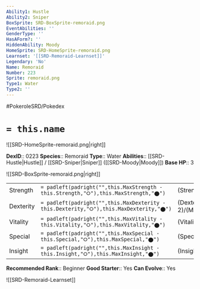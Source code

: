```yaml
---
Ability1: Hustle
Ability2: Sniper
BoxSprite: SRD-BoxSprite-remoraid.png
EventAbilities: ''
GenderType: ''
HasAForm?: ''
HiddenAbility: Moody
HomeSprite: SRD-HomeSprite-remoraid.png
Learnset: '[[SRD-Remoraid-Learnset]]'
Legendary: 'No'
Name: Remoraid
Number: 223
Sprite: remoraid.png
Type1: Water
Type2: ''
---
```


#PokeroleSRD/Pokedex

# `= this.name`

![[SRD-HomeSprite-remoraid.png|right]]

**DexID**:: 0223
**Species**:: Remoraid
**Type**:: Water
**Abilities**:: [[SRD-Hustle|Hustle]] / [[SRD-Sniper|Sniper]] ([[SRD-Moody|Moody]])
**Base HP**:: 3

![[SRD-BoxSprite-remoraid.png|right]]

|           |                                                                                        |                                          |
| --------- | -------------------------------------------------------------------------------------- | ---------------------------------------- |
| Strength  | `= padleft(padright("",this.MaxStrength - this.Strength,"⭘"),this.MaxStrength,"⬤")`    | (Strength::2)/(MaxStrength::4)   |
| Dexterity | `= padleft(padright("",this.MaxDexterity - this.Dexterity,"⭘"),this.MaxDexterity,"⬤")` | (Dexterity:: 2)/(MaxDexterity::4) |
| Vitality  | `= padleft(padright("",this.MaxVitality - this.Vitality,"⭘"),this.MaxVitality,"⬤")`    | (Vitality::1)/(MaxVitality::3)   |
| Special   | `= padleft(padright("",this.MaxSpecial - this.Special,"⭘"),this.MaxSpecial,"⬤")`       | (Special::2)/(MaxSpecial::4)     |
| Insight   | `= padleft(padright("",this.MaxInsight - this.Insight,"⭘"),this.MaxInsight,"⬤")`       | (Insight::1)/(MaxInsight::3)     |

**Recommended Rank**:: Beginner
**Good Starter**:: Yes
**Can Evolve**:: Yes

![[SRD-Remoraid-Learnset]]